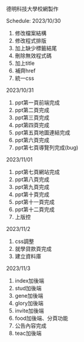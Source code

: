 德明科技大學校網製作

Schedule:
2023/10/30
1. 修改檔案結構
2. 修改程式排版
3. 加上缺少標籤結尾
4. 刪除無效程式碼
5. 加上title
6. 補齊href
7. 統一css

2023/10/31
1. ppt第一頁前端完成
2. ppt第二頁完成
3. ppt第三頁完成
4. ppt第四頁完成
5. ppt第五頁地圖連結完成
6. ppt第六頁完成
7. ppt第七頁導覽列完成(bug)

2023/11/01
1. ppt第七頁網站完成
2. ppt第八頁完成
3. ppt第九頁完成
4. ppt第十頁完成
5. ppt第十一頁完成
6. ppt第十二頁完成
7. 上版控

2023/11/2
1. css調整
2. 就學貸款頁完成
3. 建立資料庫

2023/11/3
1. index加後端
2. stud加後端
3. gene加後端
4. glory加後端
5. invite加後端
6. food加後端、分頁功能
7. 公告內容完成
8. teac加後端
